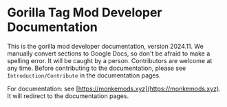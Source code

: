 # Gorilla Tag Mod Developer Documentation
This is the gorilla mod developer documentation, version 2024.11. We manually convert sections to Google Docs, so don't be afraid to make a spelling error.
It will be caught by a person. Contributors are welcome at any time. Before contributing to the documentation, please see ``Introduction/Contribute`` in the documentation pages.

For documentation: see [https://monkemods.xyz](https://monkemods.xyz). It will redirect to the documentation pages.
